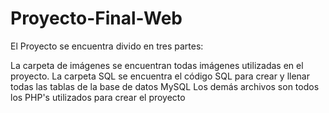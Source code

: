 # Proyecto-Final-Web

El Proyecto se encuentra divido en tres partes:

La carpeta de imágenes se encuentran todas imágenes utilizadas en el proyecto.
La carpeta SQL se encuentra el código SQL para crear y llenar todas las tablas de la base de datos MySQL
Los demás archivos son todos los PHP's utilizados para crear el proyecto
